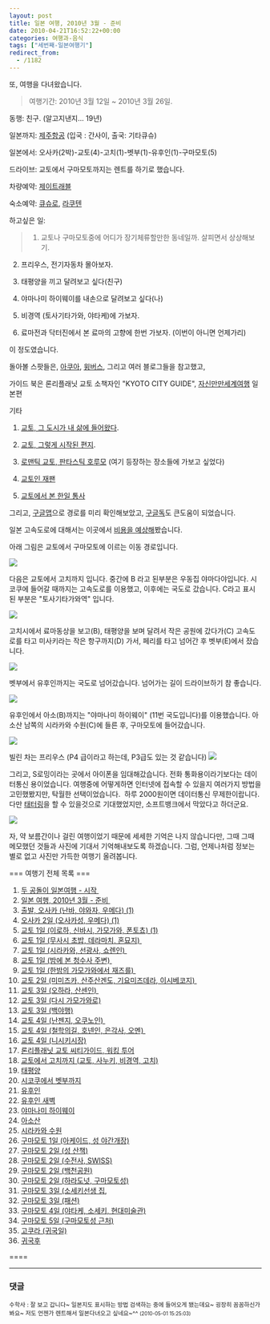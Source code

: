 ```yaml
---
layout: post
title: 일본 여행, 2010년 3월 - 준비
date: 2010-04-21T16:52:22+00:00
categories: 여행과-음식
tags: ["세번째-일본여행기"]
redirect_from:
  - /1182
---
```


또, 여행을 다녀왔습니다.

> 여행기간: 2010년 3월 12일 ~ 2010년 3월 26일.

동행: 친구. (알고지낸지... 19년)

일본까지: <a href="http://www.jejuair.net/" target="_blank" rel="noopener">제주항공</a> (입국 : 간사이, 출국: 기타큐슈)

일본에서: 오사카(2박)-교토(4)-고치(1)-벳부(1)-유후인(1)-구마모토(5)

드라이브: 교토에서 구마모토까지는 렌트를 하기로 했습니다.

차량예약: <a href="http://www.jtravel.co.kr/" target="_blank" rel="noopener">제이트래블</a>

숙소예약: <a href="http://kyushuro.com" target="_blank" rel="noopener">큐슈로</a>, <a href="http://kr-travel.rakuten.com/">라쿠텐</a>

하고싶은 일:

> 1. 교토나 구마모토중에 어디가 장기체류할만한 동네일까. 살피면서 상상해보기.

2. 프리우스, 전기자동차 몰아보자.

3. 태평양을 끼고 달려보고 싶다(친구)

4. 야마나미 하이웨이를 내손으로 달려보고 싶다(나)

5. 비경역 (토사기타가와, 야타케)에 가보자.

6. 료마전과 닥터진에서 본 료마의 고향에 한번 가보자. (이번이 아니면 언제가리)

이 정도였습니다.

돌아볼 스팟들은, <a href="http://aq.co.kr/" target="_blank" rel="noopener">아쿠아</a>, <a href="http://www.wingbus.com/" target="_blank" rel="noopener">윙버스</a>, 그리고 여러 블로그들을 참고했고,

가이드 북은 론리플래닛 교토 소책자인 "KYOTO CITY GUIDE", <a href="http://www.aladdin.co.kr/shop/wproduct.aspx?ISBN=8915063929" target="_blank" rel="noopener">자신만만세계여행</a> 일본편

기타

1. <a href="http://www.aladdin.co.kr/shop/wproduct.aspx?ISBN=8970593764" target="_blank" rel="noopener">교토, 그 도시가 내 삶에 들어왔다</a>.

2. <a href="http://www.aladdin.co.kr/shop/wproduct.aspx?ISBN=8954607160" target="_blank" rel="noopener">교토, 그렇게 시작된 편지</a>.

3. <a href="http://www.aladdin.co.kr/shop/wproduct.aspx?ISBN=8901092344" target="_blank" rel="noopener">로맨틱 교토, 판타스틱 호루모</a> (여기 등장하는 장소들에 가보고 싶었다)

4. <a href="http://www.aladdin.co.kr/shop/wproduct.aspx?ISBN=8995700149" target="_blank" rel="noopener">교토인 재팬</a>

5. <a href="http://www.aladdin.co.kr/shop/wproduct.aspx?ISBN=8958720549" target="_blank" rel="noopener">교토에서 본 한일 통사</a>

그리고, <a href="http://maps.google.com/" target="_blank" rel="noopener">구글맵</a>으로 경로를 미리 확인해보았고, <a href="http://docs.google.com/" target="_blank" rel="noopener">구글독</a>도 큰도움이 되었습니다.

일본 고속도로에 대해서는 이곳에서 <a href="http://www.driveplaza.com/dp/SearchTop" target="_blank" rel="noopener">비용을 예상해</a>봤습니다.

아래 그림은 교토에서 구마모토에 이르는 이동 경로입니다.

![ ](/assets/media/uploads_1_4bb5d99e86f849K_.jpg)

다음은 교토에서 고치까지 입니다. 중간에 B 라고 된부분은 우동집 야마다야입니다. 시코쿠에 들어갈 때까지는 고속도로를 이용했고, 이후에는 국도로 갔습니다. C라고 표시된 부분은 "토사기타가와역" 입니다.

![ ](/assets/media/uploads_1_4bb5d99f418b09F_.jpg)

고치시에서 료마동상을 보고(B), 태평양을 보며 달려서 작은 공원에 갔다가(C) 고속도로를 타고 미사키라는 작은 항구까지(D) 가서, 페리를 타고 넘어간 후 벳부(E)에서 잤습니다.

![ ](/assets/media/uploads_1_4bb5d99fed3959F_.jpg)

벳부에서 유후인까지는 국도로 넘어갔습니다. 넘어가는 길이 드라이브하기 참 좋습니다.

![ ](/assets/media/uploads_1_4bb5d9a09e8d79B_.JPG)

유후인에서 아소(B)까지는 "야마나미 하이웨이" (11번 국도입니다)를 이용했습니다. 아소산 남쪽의 시라카와 수원(C)에 들른 후, 구마모토에 들어갔습니다.

![ ](/assets/media/uploads_1_4bb5d99dce69d91_.jpg)

빌린 차는 프리우스 (P4 급이라고 하는데, P3급도 있는 것 같습니다) <img src="http://jinto.pe.kr/wp-content/uploads/1/4bb601c67d0d79W.jpg" />

그리고, S로밍이라는 곳에서 아이폰을 임대해갔습니다. 전화 통화용이라기보다는 데이터통신 용이었습니다. 여행중에 어떻게하면 인터넷에 접속할 수 있을지 여러가지 방법을 고민했봤지만, 탁월한 선택이었습니다.  하루 2000원이면 데이터통신 무제한이랍니다. 다만 <a href="http://www.dt.co.kr/contents.html?article_no=2009061102012269718003" target="_blank" rel="noopener">태터링</a>을 할 수 있을것으로 기대했었지만, 소프트뱅크에서 막았다고 하더군요.

![ ](/assets/media/uploads_1_4bb602b61a4e2EG.jpg)

자, 약 보름간이나 걸린 여행이었기 때문에 세세한 기억은 나지 않습니다만, 그때 그때 메모했던 것들과 사진에 기대서 기억해내보도록 하겠습니다. 그럼, 언제나처럼 정보는 별로 없고 사진만 가득한 여행기 올려봅니다.

 

=== 여행기 전체 목록 ===

<ol >

<li><a href="http://jinto.pe.kr/1056" target="bb">두 공돌이 일본여행 - 시작 </a></li>

<li><a href="http://jinto.pe.kr/1057" target="bb">일본 여행, 2010년 3월 - 준비 </a></li>

<li><a href="http://jinto.pe.kr/1058" target="bb">출발, 오사카 (난바, 야와자, 우메다) (1)</a></li>

<li><a href="http://jinto.pe.kr/1059" target="bb">오사카 2일 (오사카성, 우메다) (1)</a></li>

<li><a href="http://jinto.pe.kr/1060" target="bb">교토 1일 (이로하, 신바시, 가모가와, 폰토쵸) (1)</a></li>

<li><a href="http://jinto.pe.kr/1061" target="bb">교토 1일 (무사시 초밥, 데라마치, 혼묘지) </a></li>

<li><a href="http://jinto.pe.kr/1062" target="bb">교토 1일 (시라카와, 선광사, 쇼렌인) </a></li>

<li><a href="http://jinto.pe.kr/1063" target="bb">교토 1일 (밤에 본 청수사 주변) </a></li>

<li><a href="http://jinto.pe.kr/1064" target="bb">교토 1일 (한밤의 가모가와에서 재즈를) </a></li>

<li><a href="http://jinto.pe.kr/1065" target="bb">교토 2일 (미미즈카, 산주산겐도, 기요미즈데라, 이시베코지) </a></li>

<li><a href="http://jinto.pe.kr/1066" target="bb">교토 3일 (오하라, 산센인) </a></li>

<li><a href="http://jinto.pe.kr/1067" target="bb">교토 3일 (다시 가모가와로)</a></li>

<li><a href="http://jinto.pe.kr/1068" target="bb">교토 3일 (백야행)</a></li>

<li><a href="http://jinto.pe.kr/1069" target="bb">교토 4일 (난젠지, 오쿠노인) </a></li>

<li><a href="http://jinto.pe.kr/1070" target="bb">교토 4일 (철학의길, 호넨인, 은각사, 오멘) </a></li>

<li><a href="http://jinto.pe.kr/1071" target="bb">교토 4일 (니시키시장)</a></li>

<li><a href="http://jinto.pe.kr/1072" target="bb">론리플래닛 교토 씨티가이드, 워킹 투어</a></li>

<li><a href="http://jinto.pe.kr/1073" target="bb">교토에서 고치까지 (교토, 사누키, 비경역, 고치)</a></li>

<li><a href="http://jinto.pe.kr/1074" target="bb">태평양</a></li>

<li><a href="http://jinto.pe.kr/1075" target="bb">시코쿠에서 벳부까지</a></li>

<li><a href="http://jinto.pe.kr/1076" target="bb">유후인</a></li>

<li><a href="http://jinto.pe.kr/1077" target="bb">유후인 새벽</a></li>

<li><a href="http://jinto.pe.kr/1078" target="bb">야마나미 하이웨이</a></li>

<li><a href="http://jinto.pe.kr/1079" target="bb">아소산</a></li>

<li><a href="http://jinto.pe.kr/1080" target="bb">시라카와 수원</a></li>

<li><a href="http://jinto.pe.kr/1081" target="bb">구마모토 1일 (아케이드, 성 야간개장)</a></li>

<li><a href="http://jinto.pe.kr/1082" target="bb">구마모토 2일 (성 산책)</a></li>

<li><a href="http://jinto.pe.kr/1083" target="bb">구마모토 2일 (수전사, SWISS)</a></li>

<li><a href="http://jinto.pe.kr/1084" target="bb">구마모토 2일 (백천공원)</a></li>

<li><a href="http://jinto.pe.kr/1085" target="bb">구마모토 2일 (하라도넛, 구마모토성)</a></li>

<li><a href="http://jinto.pe.kr/1086" target="bb">구마모토 3일 (소세키선생 집,</a></li>

<li><a href="http://jinto.pe.kr/1087" target="bb">구마모토 3일 (패션)</a></li>

<li><a href="http://jinto.pe.kr/1088" target="bb">구마모토 4일 (야타케, 소세키, 현대미술관)</a></li>

<li><a href="http://jinto.pe.kr/1089" target="bb">구마모토 5일 (구마모토성 근처)</a></li>

<li><a href="http://jinto.pe.kr/1090" target="bb">고쿠라 (귀국일)</a></li>

<li><a href="http://jinto.pe.kr/1091" target="bb">귀국후</a></li>

</ol>

====

* * *

### 댓글



<!--- cmt:1203 --->
<!--- mail: --->
<!--- parent:0 --->

<small class=comment>수학사 : 잘 보고 갑니다~ 일본지도 표시하는 방법 검색하는 중에 들어오게 됐는데요~ 굉장히  꼼꼼하신가 봐요~ 저도 언젠가 렌트해서 일본다녀오고 싶네요~^^ <small>(2010-05-01 15:25:03)</small></small>


